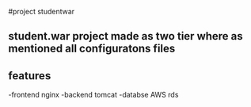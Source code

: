 #project studentwar
## student.war project made as two tier where as mentioned all configuratons files
## features
-frontend nginx
-backend tomcat
-databse AWS rds

